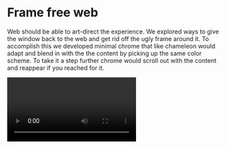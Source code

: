 # Frame free web



Web should be able to art-direct the experience. We explored ways to give the window back to the web and get rid off the ugly frame around it. To accomplish this we developed minimal chrome that like chameleon would adapt and blend in with the the content by picking up the same color scheme. To take it a step further chrome would scroll out with the content and reappear if you reached for it.



<video autoplay="true" loop="true" controls src="./frameless-ui.mp4" type="video/mp4" />

<center>Little demo showing blending chrome & task switching</center>



The browser is actually an OS in disguise. It needs better task switching solution than tabs that force some users to a constant maintenance or cause them to give up and declare tab bankruptcy.  In this concept we explored using the same metaphor as found in the operating systems.



![image-20200201155532694](image-20200201155532694.png)



![image-20200201155600892](image-20200201155600892.png)



![image-20200201155553178](image-20200201155553178.png)



We have learned that OS task switching worked really well for small number of tabs and ordering them by access recency was great. However it did not work all that well with large number of tabs. We also explored grouping tabs by top level domain, similar to how MacOS groups windows by application.

Minimal, content blending chrome felt amazing. It is something that we kept in all the future concepts with some minor changes.